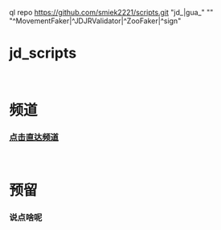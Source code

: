 ql repo https://github.com/smiek2221/scripts.git "jd_|gua_" "" "^MovementFaker|^JDJRValidator|^ZooFaker|^sign"
# jd_scripts
​
# 频道
### [点击直达频道](https://t.me/s_guaguagua)
​
# 预留
### 说点啥呢

